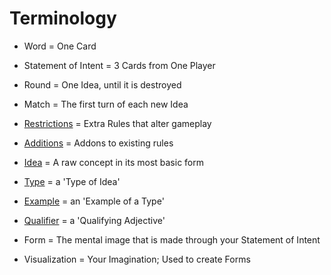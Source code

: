 # Terminology

* Word = One Card  
* Statement of Intent = 3 Cards from One Player
* Round = One Idea, until it is destroyed
* Match = The first turn of each new Idea
* [Restrictions]() = Extra Rules that alter gameplay
* [Additions]() = Addons to existing rules  

* [Idea](https://github.com/Az-Neter/The-Game-of-Forms/blob/main/Lists/Ideas.md) = A raw concept in its most basic form
* [Type](https://github.com/Az-Neter/The-Game-of-Forms/blob/main/Lists/Types.md) = a 'Type of Idea'
* [Example](https://github.com/Az-Neter/The-Game-of-Forms/blob/main/Lists/Examples.md) = an 'Example of a Type'
* [Qualifier](https://github.com/Az-Neter/The-Game-of-Forms/blob/main/Lists/Qualifiers.md) = a 'Qualifying Adjective'

* Form = The mental image that is made through your Statement of Intent
* Visualization = Your Imagination; Used to create Forms
